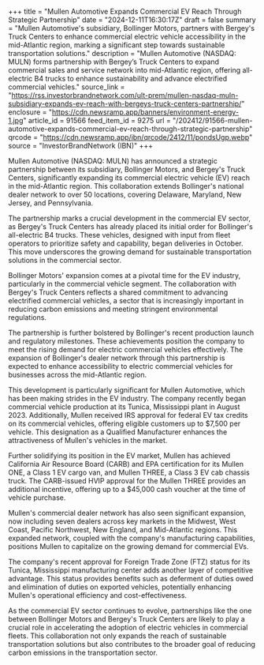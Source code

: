 +++
title = "Mullen Automotive Expands Commercial EV Reach Through Strategic Partnership"
date = "2024-12-11T16:30:17Z"
draft = false
summary = "Mullen Automotive's subsidiary, Bollinger Motors, partners with Bergey's Truck Centers to enhance commercial electric vehicle accessibility in the mid-Atlantic region, marking a significant step towards sustainable transportation solutions."
description = "Mullen Automotive (NASDAQ: MULN) forms partnership with Bergey’s Truck Centers to expand commercial sales and service network into mid-Atlantic region, offering all-electric B4 trucks to enhance sustainability and advance electrified commercial vehicles."
source_link = "https://rss.investorbrandnetwork.com/ult-prem/mullen-nasdaq-muln-subsidiary-expands-ev-reach-with-bergeys-truck-centers-partnership/"
enclosure = "https://cdn.newsramp.app/banners/environment-energy-1.jpg"
article_id = 91566
feed_item_id = 9275
url = "/202412/91566-mullen-automotive-expands-commercial-ev-reach-through-strategic-partnership"
qrcode = "https://cdn.newsramp.app/ibn/qrcode/2412/11/pondsUgp.webp"
source = "InvestorBrandNetwork (IBN)"
+++

<p>Mullen Automotive (NASDAQ: MULN) has announced a strategic partnership between its subsidiary, Bollinger Motors, and Bergey's Truck Centers, significantly expanding its commercial electric vehicle (EV) reach in the mid-Atlantic region. This collaboration extends Bollinger's national dealer network to over 50 locations, covering Delaware, Maryland, New Jersey, and Pennsylvania.</p><p>The partnership marks a crucial development in the commercial EV sector, as Bergey's Truck Centers has already placed its initial order for Bollinger's all-electric B4 trucks. These vehicles, designed with input from fleet operators to prioritize safety and capability, began deliveries in October. This move underscores the growing demand for sustainable transportation solutions in the commercial sector.</p><p>Bollinger Motors' expansion comes at a pivotal time for the EV industry, particularly in the commercial vehicle segment. The collaboration with Bergey's Truck Centers reflects a shared commitment to advancing electrified commercial vehicles, a sector that is increasingly important in reducing carbon emissions and meeting stringent environmental regulations.</p><p>The partnership is further bolstered by Bollinger's recent production launch and regulatory milestones. These achievements position the company to meet the rising demand for electric commercial vehicles effectively. The expansion of Bollinger's dealer network through this partnership is expected to enhance accessibility to electric commercial vehicles for businesses across the mid-Atlantic region.</p><p>This development is particularly significant for Mullen Automotive, which has been making strides in the EV industry. The company recently began commercial vehicle production at its Tunica, Mississippi plant in August 2023. Additionally, Mullen received IRS approval for federal EV tax credits on its commercial vehicles, offering eligible customers up to $7,500 per vehicle. This designation as a Qualified Manufacturer enhances the attractiveness of Mullen's vehicles in the market.</p><p>Further solidifying its position in the EV market, Mullen has achieved California Air Resource Board (CARB) and EPA certification for its Mullen ONE, a Class 1 EV cargo van, and Mullen THREE, a Class 3 EV cab chassis truck. The CARB-issued HVIP approval for the Mullen THREE provides an additional incentive, offering up to a $45,000 cash voucher at the time of vehicle purchase.</p><p>Mullen's commercial dealer network has also seen significant expansion, now including seven dealers across key markets in the Midwest, West Coast, Pacific Northwest, New England, and Mid-Atlantic regions. This expanded network, coupled with the company's manufacturing capabilities, positions Mullen to capitalize on the growing demand for commercial EVs.</p><p>The company's recent approval for Foreign Trade Zone (FTZ) status for its Tunica, Mississippi manufacturing center adds another layer of competitive advantage. This status provides benefits such as deferment of duties owed and elimination of duties on exported vehicles, potentially enhancing Mullen's operational efficiency and cost-effectiveness.</p><p>As the commercial EV sector continues to evolve, partnerships like the one between Bollinger Motors and Bergey's Truck Centers are likely to play a crucial role in accelerating the adoption of electric vehicles in commercial fleets. This collaboration not only expands the reach of sustainable transportation solutions but also contributes to the broader goal of reducing carbon emissions in the transportation sector.</p>